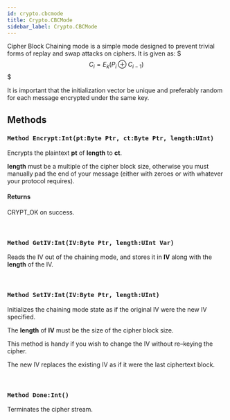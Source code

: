 ```yaml
---
id: crypto.cbcmode
title: Crypto.CBCMode
sidebar_label: Crypto.CBCMode
---
```



Cipher Block Chaining mode is a simple mode designed to prevent trivial forms of replay and swap attacks on ciphers.
It is given as:
$$$
C_i = E_k(P_i \oplus C_{i - 1})
$$$

It is important that the initialization vector be unique and preferably random for each message encrypted under the same key.


## Methods

### `Method Encrypt:Int(pt:Byte Ptr, ct:Byte Ptr, length:UInt)`

Encrypts the plaintext <b>pt</b> of <b>length</b> to <b>ct</b>.

<b>length</b> must be a multiple of the cipher block size, otherwise you must manually pad the end of your
message (either with zeroes or with whatever your protocol requires).


#### Returns
CRYPT_OK on success.


<br/>

### `Method GetIV:Int(IV:Byte Ptr, length:UInt Var)`

Reads the IV out of the chaining mode, and stores it in <b>IV</b> along with the <b>length</b> of the IV.

<br/>

### `Method SetIV:Int(IV:Byte Ptr, length:UInt)`

Initializes the chaining mode state as if the original IV were the new IV specified.

The <b>length</b> of <b>IV</b> must be the size of the cipher block size.

This method is handy if you wish to change the IV without re–keying the cipher.

The new IV replaces the existing IV as if it were the last ciphertext block.


<br/>

### `Method Done:Int()`

Terminates the cipher stream.

<br/>

